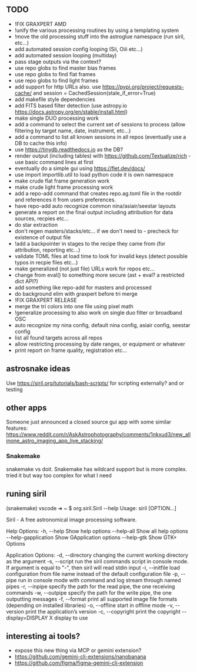 ## TODO

* !FIX GRAXPERT AMD
* !unify the various processing routines by using a templating system
* !move the old processing stuff into the astroglue namespace (run siril, etc...)
* add automated session config looping (Sii, Oiii etc...)
* add automated session looping (multiday)
* pass stage outputs via the context?
* use repo globs to find master bias frames
* use repo globs to find flat frames
* use repo globs to find light frames
* add support for http URLs also.  use https://pypi.org/project/requests-cache/ and session = CachedSession(stale_if_error=True)
* add makefile style dependencies
* add FITS based filter detection (use astropy.io https://docs.astropy.org/en/stable/install.html)
* make single DUO processing work
* add a command to select the current set of sessions to process (allow filtering by target name, date, instrument, etc...)
* add a command to list all known sessions in all repos (eventually use a DB to cache this info)
* use https://tinydb.readthedocs.io as the DB?
* render output (including tables) with https://github.com/Textualize/rich - use basic command lines at first
* eventually do a simple gui using https://flet.dev/docs/
* use import importlib.util to load python code it is own namespace
* make crude flat frame generation work
* make crude light frame processing work
* add a repo-add command that creates repo.ag.toml file in the rootdir and references it from users preferences.
* have repo-add auto recognize common nina/asiair/seestar layouts
* generate a report on the final output including attribution for data sources, recpies etc...
* do star extraction
* don't regen masters/stacks/etc... if we don't need to - precheck for existence of output file
* !add a backpointer in stages to the recipe they came from (for attribution, reporting etc...)
* validate TOML files at load time to look for invalid keys (detect possible typos in recpie files etc...)
* make generalized (not just file) URLs work for repos etc...
* change from eval() to something more secure (ast + eval? a restricted dict API?)
* add something like repo-add for masters and processed
* do background elim with graxpert before tri merge
* !FIX GRAXPERT RELEASE
* merge the tri colors into one file using pixel math
* !generalize processing to also work on single duo filter or broadband OSC
* auto recognize my nina config, default nina config, asiair config, seestar config
* list all found targets across all repos
* allow restricting processing by date ranges, or equipment or whatever
* print report on frame quality, registration etc...

## astrosnake ideas

Use https://siril.org/tutorials/bash-scripts/ for scripting externally? and or testing

## other apps

Someone just announced a closed source gui app with some similar features: https://www.reddit.com/r/AskAstrophotography/comments/1nkxud3/new_allinone_astro_imaging_app_live_stacking/

### Snakemake

snakemake vs doit.  Snakemake has wildcard support but is more complex.
tried it but way too complex for what I need

## runing siril

(snakemake) vscode ➜ ~ $ org.siril.Siril --help
Usage:
  siril [OPTION…]

Siril - A free astronomical image processing software.

Help Options:
  -h, --help                 Show help options
  --help-all                 Show all help options
  --help-gapplication        Show GApplication options
  --help-gtk                 Show GTK+ Options

Application Options:
  -d, --directory            changing the current working directory as the argument
  -s, --script               run the siril commands script in console mode. If argument is equal to "-", then siril will read stdin input
  -i, --initfile             load configuration from file name instead of the default configuration file
  -p, --pipe                 run in console mode with command and log stream through named pipes
  -r, --inpipe               specify the path for the read pipe, the one receiving commands
  -w, --outpipe              specify the path for the write pipe, the one outputting messages
  -f, --format               print all supported image file formats (depending on installed libraries)
  -o, --offline              start in offline mode
  -v, --version              print the application’s version
  -c, --copyright            print the copyright
  --display=DISPLAY          X display to use

## interesting ai tools?

* expose this new thing via MCP or gemini extension?
* https://github.com/gemini-cli-extensions/nanobanana
* https://github.com/figma/figma-gemini-cli-extension